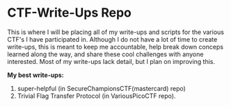 # CTF-Write-Ups Repo

This is where I will be placing all of my write-ups and scripts for the various CTF's I have participated in. Although I do not have a lot of time to create write-ups, this is meant to keep me accountable, help break down conceps learned along the way, and share these cool challenges with anyone interested. Most of my write-ups lack detail, but I plan on improving this. 

**My best write-ups:** 
1. super-helpful (in SecureChampionsCTF(mastercard) repo)
2. Trivial Flag Transfer Protocol (in VariousPicoCTF repo). 
